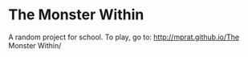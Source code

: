 # The Monster Within

A random project for school.
To play, go to: http://mprat.github.io/The Monster Within/
